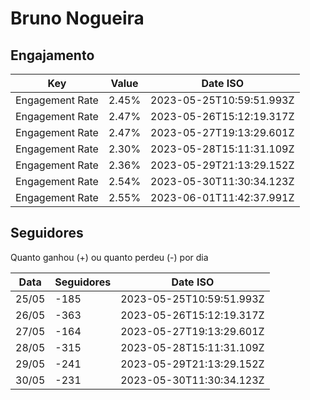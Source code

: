# Bruno Nogueira

## Engajamento

| Key             | Value | Date ISO                 |
| --------------- | ----- | ------------------------ |
| Engagement Rate | 2.45% | 2023-05-25T10:59:51.993Z |
| Engagement Rate | 2.47% | 2023-05-26T15:12:19.317Z |
| Engagement Rate | 2.47% | 2023-05-27T19:13:29.601Z |
| Engagement Rate | 2.30% | 2023-05-28T15:11:31.109Z |
| Engagement Rate | 2.36% | 2023-05-29T21:13:29.152Z |
| Engagement Rate | 2.54% | 2023-05-30T11:30:34.123Z |
| Engagement Rate | 2.55% | 2023-06-01T11:42:37.991Z |

## Seguidores

Quanto ganhou (+) ou quanto perdeu (-) por dia

| Data  | Seguidores | Date ISO                 |
| ----- | ---------- | ------------------------ |
| 25/05 | -185       | 2023-05-25T10:59:51.993Z |
| 26/05 | -363       | 2023-05-26T15:12:19.317Z |
| 27/05 | -164       | 2023-05-27T19:13:29.601Z |
| 28/05 | -315       | 2023-05-28T15:11:31.109Z |
| 29/05 | -241       | 2023-05-29T21:13:29.152Z |
| 30/05 | -231       | 2023-05-30T11:30:34.123Z |